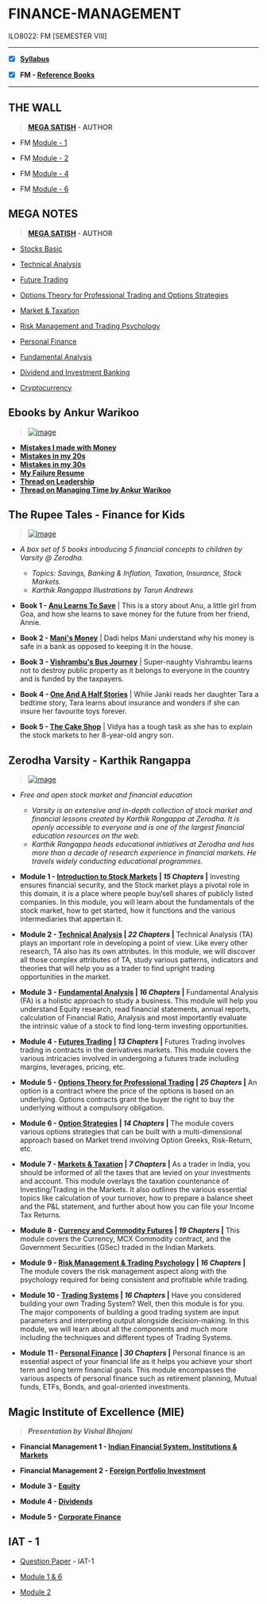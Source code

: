 # FINANCE-MANAGEMENT
 ILO8022: FM [SEMESTER VIII]

---
 
 - [X] **[Syllabus](https://github.com/Amey-Thakur/FINANCE-MANAGEMENT/blob/main/MU%20SEM%20VIII%20SYLLABUS.pdf)**
 
 - [X] **FM - [Reference Books](https://github.com/Amey-Thakur/FINANCE-MANAGEMENT/tree/main/Reference%20Books)**

---

## THE WALL

 >**[MEGA SATISH](https://github.com/msatmod) - AUTHOR**
 
 - FM [Module - 1](https://github.com/Amey-Thakur/FINANCE-MANAGEMENT/blob/main/THE%20WALL/FM_Module-1.pdf)
 
 - FM [Module - 2](https://github.com/Amey-Thakur/FINANCE-MANAGEMENT/blob/main/THE%20WALL/FM_Module-2.pdf)
 
 - FM [Module - 4](https://github.com/Amey-Thakur/FINANCE-MANAGEMENT/blob/main/THE%20WALL/FM_Module-4.pdf)
 
 - FM [Module - 6](https://github.com/Amey-Thakur/FINANCE-MANAGEMENT/blob/main/THE%20WALL/FM_Module-6.pdf)


## MEGA NOTES
 
 >**[MEGA SATISH](https://github.com/msatmod) - AUTHOR**
 
 - [Stocks Basic](https://github.com/Amey-Thakur/FINANCE-MANAGEMENT/blob/main/MEGA%20NOTES/1.%20Stocks%20Basic%20-%20FINANCE%20MANAGEMENT.pdf)
 
 - [Technical Analysis](https://github.com/Amey-Thakur/FINANCE-MANAGEMENT/blob/main/MEGA%20NOTES/2.%20Technical%20Analysis%20-%20FINANCE%20MANAGEMENT.pdf)
 
 - [Future Trading](https://github.com/Amey-Thakur/FINANCE-MANAGEMENT/blob/main/MEGA%20NOTES/3.%20Future%20Trading%20-%20FINANCE%20MANAGEMENT.pdf)
 
 - [Options Theory for Professional Trading and Options Strategies](https://github.com/Amey-Thakur/FINANCE-MANAGEMENT/blob/main/MEGA%20NOTES/4.%20Options%20Theory%20for%20Professional%20Trading%20and%20Options%20Strategies%20-%20FINANCE%20MANAGEMENT.pdf)
 
 - [Market & Taxation](https://github.com/Amey-Thakur/FINANCE-MANAGEMENT/blob/main/MEGA%20NOTES/5.%20Market%20%26%20Taxation%20-%20FINANCE%20MANAGEMENT.pdf)
 
 - [Risk Management and Trading Psychology](https://github.com/Amey-Thakur/FINANCE-MANAGEMENT/blob/main/MEGA%20NOTES/6.%20Risk%20Management%20and%20Trading%20Psychology%20-%20FINANCE%20MANAGEMENT.pdf)
 
 - [Personal Finance](https://github.com/Amey-Thakur/FINANCE-MANAGEMENT/blob/main/MEGA%20NOTES/7.%20Personal%20Finance%20-%20FINANCE%20MANAGEMENT.pdf)
 
 - [Fundamental Analysis](https://github.com/Amey-Thakur/FINANCE-MANAGEMENT/blob/main/MEGA%20NOTES/8.%20Fundamental%20Analysis%20-%20FINANCE%20MANAGEMENT.pdf)
 
 - [Dividend and Investment Banking](https://github.com/Amey-Thakur/FINANCE-MANAGEMENT/blob/main/MEGA%20NOTES/9.%20Dividend%20and%20Investment%20Banking%20-%20FINANCE%20MANAGEMENT.pdf)

 - [Cryptocurrency](https://github.com/Amey-Thakur/FINANCE-MANAGEMENT/blob/main/MEGA%20NOTES/10.%20Cryptocurrency%20-%20FINANCE%20MANAGEMENT.pdf)


## Ebooks by Ankur Warikoo

 >[![image](https://user-images.githubusercontent.com/54937357/150667715-5ca876b3-a682-439b-9e20-111ff5264217.png)](https://ankurwarikoo.com)

 - **[Mistakes I made with Money](https://github.com/Amey-Thakur/FINANCE-MANAGEMENT/blob/main/Ebooks%20by%20Ankur%20Warikoo/Mistakes%20I%20made%20with%20Money.pdf)**
 - **[Mistakes in my 20s](https://github.com/Amey-Thakur/FINANCE-MANAGEMENT/blob/main/Ebooks%20by%20Ankur%20Warikoo/Mistakes%20in%20my%2020s.pdf)**
 - **[Mistakes in my 30s](https://github.com/Amey-Thakur/FINANCE-MANAGEMENT/blob/main/Ebooks%20by%20Ankur%20Warikoo/Mistakes%20in%20my%2030s.pdf)**
 - **[My Failure Resume](https://github.com/Amey-Thakur/FINANCE-MANAGEMENT/blob/main/Ebooks%20by%20Ankur%20Warikoo/My%20Failure%20Resume.pdf)**
 - **[Thread on Leadership](https://github.com/Amey-Thakur/FINANCE-MANAGEMENT/blob/main/Ebooks%20by%20Ankur%20Warikoo/Thread%20on%20Leadership.pdf)**
 - **[Thread on Managing Time by Ankur Warikoo](https://github.com/Amey-Thakur/FINANCE-MANAGEMENT/blob/main/Ebooks%20by%20Ankur%20Warikoo/Thread%20on%20Managing%20Time%20by%20Ankur%20Warikoo.pdf)**


## The Rupee Tales - Finance for Kids 

 >[![image](https://user-images.githubusercontent.com/54937357/150667752-a3e8a7f4-04ae-4e77-9c74-ffa309cd2714.png)](https://rupeetales.com/?c=varsity)

- _A box set of 5 books introducing 5 financial concepts to children by Varsity @ Zerodha._ 
    * _Topics: Savings, Banking & Inflation, Taxation, Insurance, Stock Markets._
    * _Karthik Rangappa Illustrations by Tarun Andrews_

 - **Book 1 - [Anu Learns To Save](https://github.com/Amey-Thakur/FINANCE-MANAGEMENT/blob/main/The%20Rupee%20Tales%20(Finance%20for%20Kids)%20-%20Karthik%20Rangappa%20Illustrations%20by%20Tarun%20Andrews/Book%201_Anu%20Learns%20To%20Save.pdf)** | This is a story about Anu, a little girl from Goa, and how she learns to save money for the future from her friend, Annie.
 
 - **Book 2 - [Mani's Money](https://github.com/Amey-Thakur/FINANCE-MANAGEMENT/blob/main/The%20Rupee%20Tales%20(Finance%20for%20Kids)%20-%20Karthik%20Rangappa%20Illustrations%20by%20Tarun%20Andrews/Book%202_Mani's%20Money.pdf)** | Dadi helps Mani understand why his money is safe in a bank as opposed to keeping it in the house.
 
 - **Book 3 - [Vishrambu's Bus Journey](https://github.com/Amey-Thakur/FINANCE-MANAGEMENT/blob/main/The%20Rupee%20Tales%20(Finance%20for%20Kids)%20-%20Karthik%20Rangappa%20Illustrations%20by%20Tarun%20Andrews/Book%203_Vishrambu's%20Bus%20Journey.pdf)** | Super-naughty Vishrambu learns not to destroy public property as it belongs to everyone in the country and is funded by the taxpayers.
 
 - **Book 4 - [One And A Half Stories](https://github.com/Amey-Thakur/FINANCE-MANAGEMENT/blob/main/The%20Rupee%20Tales%20(Finance%20for%20Kids)%20-%20Karthik%20Rangappa%20Illustrations%20by%20Tarun%20Andrews/Book%204_One%20And%20A%20Half%20Stories.pdf)** | While Janki reads her daughter Tara a bedtime story, Tara learns about insurance and wonders if she can insure her favourite toys forever.
 
 - **Book 5 - [The Cake Shop](https://github.com/Amey-Thakur/FINANCE-MANAGEMENT/blob/main/The%20Rupee%20Tales%20(Finance%20for%20Kids)%20-%20Karthik%20Rangappa%20Illustrations%20by%20Tarun%20Andrews/Book%205_The%20Cake%20Shop.pdf)** | Vidya has a tough task as she has to explain the stock markets to her 8-year-old angry son.

## Zerodha Varsity - Karthik Rangappa

 >[![image](https://user-images.githubusercontent.com/54937357/150668021-87bbd241-1212-4107-a3c5-aaec50490e48.png)](https://zerodha.com/varsity)

 - _Free and open stock market and financial education_
     * _Varsity is an extensive and in-depth collection of stock market and financial lessons created by Karthik Rangappa at Zerodha. It is openly accessible to everyone and is one of the largest financial education resources on the web._
     * _Karthik Rangappa heads educational initiatives at Zerodha and has more than a decade of research experience in financial markets. He travels widely conducting educational programmes._

 - **Module 1 - [Introduction to Stock Markets](https://github.com/Amey-Thakur/FINANCE-MANAGEMENT/blob/main/Zerodha%20Varsity%20-%20Karthik%20Rangappa/Module%201_Introduction%20to%20Stock%20Markets.pdf) | _15 Chapters_ |** Investing ensures financial security, and the Stock market plays a pivotal role in this domain, it is a place where people buy/sell shares of publicly listed companies. In this module, you will learn about the fundamentals of the stock market, how to get started, how it functions and the various intermediaries that appertain it.
 
 - **Module 2 - [Technical Analysis](https://github.com/Amey-Thakur/FINANCE-MANAGEMENT/blob/main/Zerodha%20Varsity%20-%20Karthik%20Rangappa/Module%202_Technical%20Analysis.pdf) | _22 Chapters_ |** Technical Analysis (TA) plays an important role in developing a point of view. Like every other research, TA also has its own attributes. In this module, we will discover all those complex attributes of TA, study various patterns, indicators and theories that will help you as a trader to find upright trading opportunities in the market.
 
 - **Module 3 - [Fundamental Analysis](https://github.com/Amey-Thakur/FINANCE-MANAGEMENT/blob/main/Zerodha%20Varsity%20-%20Karthik%20Rangappa/Module%203_Fundamental%20Analysis.pdf) | _16 Chapters_ |** Fundamental Analysis (FA) is a holistic approach to study a business. This module will help you understand Equity research, read financial statements, annual reports, calculation of Financial Ratio, Analysis and most importantly evaluate the intrinsic value of a stock to find long-term investing opportunities.
 
 - **Module 4 - [Futures Trading](https://github.com/Amey-Thakur/FINANCE-MANAGEMENT/blob/main/Zerodha%20Varsity%20-%20Karthik%20Rangappa/Module%204_Futures%20Trading.pdf) | _13 Chapters_ |** Futures Trading involves trading in contracts in the derivatives markets. This module covers the various intricacies involved in undergoing a futures trade including margins, leverages, pricing, etc.
 
 - **Module 5 - [Options Theory for Professional Trading](https://github.com/Amey-Thakur/FINANCE-MANAGEMENT/blob/main/Zerodha%20Varsity%20-%20Karthik%20Rangappa/Module%205_Options%20Theory%20for%20Professional%20Trading.pdf) | _25 Chapters_ |** An option is a contract where the price of the options is based on an underlying. Options contracts grant the buyer the right to buy the underlying without a compulsory obligation.
 
 - **Module 6 - [Option Strategies](https://github.com/Amey-Thakur/FINANCE-MANAGEMENT/blob/main/Zerodha%20Varsity%20-%20Karthik%20Rangappa/Module%206_Option%20Strategies.pdf) | _14 Chapters_ |** The module covers various options strategies that can be built with a multi-dimensional approach based on Market trend involving Option Greeks, Risk-Return, etc.
 
 - **Module 7 - [Markets & Taxation](https://github.com/Amey-Thakur/FINANCE-MANAGEMENT/blob/main/Zerodha%20Varsity%20-%20Karthik%20Rangappa/Module%207_Markets%20%26%20Taxation.pdf) | _7 Chapters_ |** As a trader in India, you should be informed of all the taxes that are levied on your investments and account. This module overlays the taxation countenance of Investing/Trading in the Markets. It also outlines the various essential topics like calculation of your turnover, how to prepare a balance sheet and the P&L statement, and further about how you can file your Income Tax Returns.
 
 - **Module 8 - [Currency and Commodity Futures](https://github.com/Amey-Thakur/FINANCE-MANAGEMENT/blob/main/Zerodha%20Varsity%20-%20Karthik%20Rangappa/Module%208_Currency%20and%20Commodity%20Futures.pdf) | _19 Chapters_ |** This module covers the Currency,  MCX Commodity contract, and the Government Securities (GSec) traded in the Indian Markets.
 
 - **Module 9 - [Risk Management & Trading Psychology](https://github.com/Amey-Thakur/FINANCE-MANAGEMENT/blob/main/Zerodha%20Varsity%20-%20Karthik%20Rangappa/Module%209_Risk%20Management%20%26%20Trading%20Psychology.pdf) | _16 Chapters_ |** The module covers the risk management aspect along with the psychology required for being consistent and profitable while trading.
 
 - **Module 10 - [Trading Systems](https://github.com/Amey-Thakur/FINANCE-MANAGEMENT/blob/main/Zerodha%20Varsity%20-%20Karthik%20Rangappa/Module%2010_Trading%20Systems.pdf) | _16 Chapters_ |** Have you considered building your own Trading System? Well, then this module is for you. The major components of building a good trading system are input parameters and interpreting output alongside decision-making. In this module, we will learn about all the components and much more including the techniques and different types of Trading Systems.

 - **Module 11 - [Personal Finance](https://github.com/Amey-Thakur/FINANCE-MANAGEMENT/blob/main/Zerodha%20Varsity%20-%20Karthik%20Rangappa/Module%2011_Personal%20Finance.pdf) | _30 Chapters_ |** Personal finance is an essential aspect of your financial life as it helps you achieve your short term and long term financial goals. This module encompasses the various aspects of personal finance such as retirement planning, Mutual funds, ETFs, Bonds, and goal-oriented investments.

## Magic Institute of Excellence (MIE)

 >**_Presentation by Vishal Bhojani_**

 - **Financial Management 1 - [Indian Financial System, Institutions & Markets](https://github.com/Amey-Thakur/FINANCE-MANAGEMENT/blob/main/Magic%20Institute%20of%20Excellence%20(MIE)%20-%20Vishal%20Bhojani/Financial%20Management_1%20Indian%20Financial%20System%2C%20Institutions%20%26%20Markets.pdf)**
 
 - **Financial Management 2 - [Foreign Portfolio Investment](https://github.com/Amey-Thakur/FINANCE-MANAGEMENT/blob/main/Magic%20Institute%20of%20Excellence%20(MIE)%20-%20Vishal%20Bhojani/Financial%20Management_2%20Foreign%20Portfolio%20Investment.pdf)**
 
 - **Module 3 - [Equity](https://github.com/Amey-Thakur/FINANCE-MANAGEMENT/blob/main/Magic%20Institute%20of%20Excellence%20(MIE)%20-%20Vishal%20Bhojani/Module_3%20Equity%20D.pdf)**
 
 - **Module 4 - [Dividends](https://github.com/Amey-Thakur/FINANCE-MANAGEMENT/blob/main/Magic%20Institute%20of%20Excellence%20(MIE)%20-%20Vishal%20Bhojani/Module_4%20Dividends.pdf)**
 
 - **Module 5 - [Corporate Finance](https://github.com/Amey-Thakur/FINANCE-MANAGEMENT/blob/main/Magic%20Institute%20of%20Excellence%20(MIE)%20-%20Vishal%20Bhojani/Module_5%20Corporate%20Finance.pdf)** 


## IAT - 1

 - [Question Paper](https://github.com/Amey-Thakur/FINANCE-MANAGEMENT/blob/main/IAT-1/FM%20IAT-1%20Question%20Paper.pdf) - IAT-1
 
 - [Module 1 & 6](https://github.com/Amey-Thakur/FINANCE-MANAGEMENT/blob/main/IAT-1/Finance_Management.pdf)
 
 - [Module 2](https://github.com/Amey-Thakur/FINANCE-MANAGEMENT/blob/main/IAT-1/FM_Module-2.pdf)
